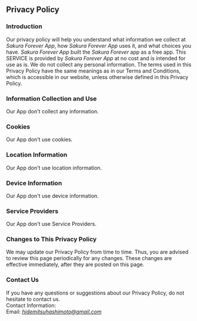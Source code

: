 Privacy Policy  
----------------

### Introduction  
Our privacy policy will help you understand what information we collect at *Sakura Forever App*, how *Sakura Forever App* uses it, and what choices you have.
*Sakura Forever App* built the *Sakura Forever* app as a free app. This SERVICE is provided by *Sakura Forever App* at no cost and is intended for use as is.
We do not collect any personal information. The terms used in this Privacy Policy have the same meanings as in our Terms and Conditions, which is accessible in our website, unless otherwise  defined in this Privacy Policy.

### Information Collection and Use  
Our App don't collect any information.

### Cookies  
Our App don't use cookies.

### Location Information  
Our App don't use location information.

### Device Information  
Our App don't use device information.

### Service Providers  
Our App don't use Service Providers.

### Changes to This Privacy Policy  
We may update our Privacy Policy from time to time. Thus, you are advised to review this page periodically for any changes. These changes are effective immediately, after they are posted on this page.  

### Contact Us  
If you have any questions or suggestions about our Privacy Policy, do not hesitate to contact us.  
Contact Information:  
Email: *hidemitsuhashimoto@gmail.com*  
